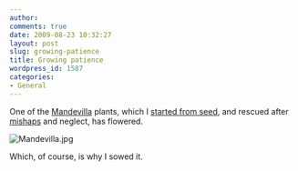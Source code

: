 ```yaml
---
author:
comments: true
date: 2009-08-23 10:32:27
layout: post
slug: growing-patience
title: Growing patience
wordpress_id: 1587
categories:
- General
---
```


One of the [Mandevilla](http://en.wikipedia.org/wiki/Mandevilla) plants, which I [started from seed](http://jeremycherfas.net/2008/04/14/promises-promises/), and rescued after [mishaps](http://jeremycherfas.net/2008/08/23/nature-notes/) and neglect, has flowered.

![Mandevilla.jpg](/uploads/2009/08/Mandevilla.jpg)

Which, of course, is why I sowed it.


